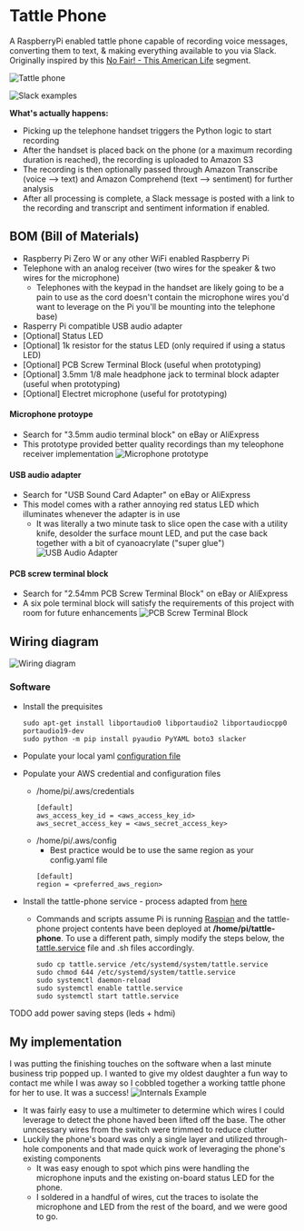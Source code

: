 # Tattle Phone
A RaspberryPi enabled tattle phone capable of recording voice messages, converting them to text, & making everything available to you via Slack. Originally inspired by this [No Fair! - This American Life](https://www.thisamericanlife.org/672/no-fair/prologue-2) segment.

![Tattle phone](/assets/Tattle_Phone_Hero.png?raw=true)

![Slack examples](/assets/Tattle_Phone_Slack_Examples.png?raw=true)

**What's actually happens:**
- Picking up the telephone handset triggers the Python logic to start recording
- After the handset is placed back on the phone (or a maximum recording duration is reached), the recording is uploaded to Amazon S3
- The recording is then optionally passed through Amazon Transcribe (voice --> text) and Amazon Comprehend (text --> sentiment) for further analysis
- After all processing is complete, a Slack message is posted with a link to the recording and transcript and sentiment information if enabled.

## BOM (Bill of Materials)
- Raspberry Pi Zero W or any other WiFi enabled Raspberry Pi
- Telephone with an analog receiver (two wires for the speaker & two wires for the microphone)
  - Telephones with the keypad in the handset are likely going to be a pain to use as the cord doesn't contain the microphone wires you'd want to leverage on the Pi you'll be mounting into the telephone base)
- Rasperry Pi compatible USB audio adapter
- [Optional] Status LED
- [Optional] 1k resistor for the status LED (only required if using a status LED)
- [Optional] PCB Screw Terminal Block (useful when prototyping)
- [Optional] 3.5mm 1/8 male headphone jack to terminal block adapter  (useful when prototyping)
- [Optional] Electret microphone (useful for prototyping)

#### Microphone protoype
- Search for "3.5mm audio terminal block" on eBay or AliExpress
- This prototype provided better quality recordings than my teleophone receiver implementation
![Microphone prototype](/assets/Tattle_Phone_Microphone_Prototype.png?raw=true)

#### USB audio adapter
- Search for "USB Sound Card Adapter" on eBay or AliExpress
- This model comes with a rather annoying red status LED which illuminates whenever the adapter is in use
  - It was literally a two minute task to slice open the case with a utility knife, desolder the surface mount LED, and put the case back together with a bit of cyanoacrylate ("super glue") 
![USB Audio Adapter](/assets/Tattle_Phone_USB_Audio_Adapter.png?raw=true)

#### PCB screw terminal block
- Search for "2.54mm PCB Screw Terminal Block" on eBay or AliExpress
- A six pole terminal block will satisfy the requirements of this project with room for future enhancements
![PCB Screw Terminal Block](/assets/Tattle_Phone_PCB_Screw_Terminal_Block.png?raw=true)

## Wiring diagram
![Wiring diagram](/assets/Tattle_Phone_Circuit.png?raw=true)

### Software
- Install the prequisites
  ```
  sudo apt-get install libportaudio0 libportaudio2 libportaudiocpp0 portaudio19-dev
  sudo python -m pip install pyaudio PyYAML boto3 slacker
  ```
- Populate your local yaml [configuration file](config.yaml)

- Populate your AWS credential and configuration files
  - /home/pi/.aws/credentials
    ```
    [default]
    aws_access_key_id = <aws_access_key_id>
    aws_secret_access_key = <aws_secret_access_key>
    ```  
  - /home/pi/.aws/config
    - Best practice would be to use the same region as your config.yaml file
    ```
    [default]
    region = <preferred_aws_region>
    ```
- Install the tattle-phone service - process adapted from [here](https://www.raspberrypi.org/forums/viewtopic.php?t=197513#p1247341)
  - Commands and scripts assume Pi is running [Raspian](https://www.raspberrypi.org/downloads/) and the tattle-phone project contents have been deployed at **/home/pi/tattle-phone**. To use a different path, simply modify the steps below, the [tattle.service](tattle.service) file and .sh files accordingly.
    ```
    sudo cp tattle.service /etc/systemd/system/tattle.service
    sudo chmod 644 /etc/systemd/system/tattle.service
    sudo systemctl daemon-reload
    sudo systemctl enable tattle.service
    sudo systemctl start tattle.service
    ```

TODO add power saving steps (leds + hdmi)

## My implementation
I was putting the finishing touches on the software when a last minute business trip popped up. I wanted to give my oldest daughter a fun way to contact me while I was away so I cobbled together a working tattle phone for her to use. It was a success!
![Internals Example](/assets/Tattle_Phone_Internals_Example.png?raw=true)
- It was fairly easy to use a multimeter to determine which wires I could leverage to detect the phone haved been lifted off the base. The other unncessary wires from the switch were trimmed to reduce clutter
- Luckily the phone's board was only a single layer and utilized through-hole components and that made quick work of leveraging the phone's existing components
  - It was easy enough to spot which pins were handling the microphone inputs and the existing on-board status LED for the phone.
  - I soldered in a handful of wires, cut the traces to isolate the microphone and LED from the rest of the board, and we were good to go.
